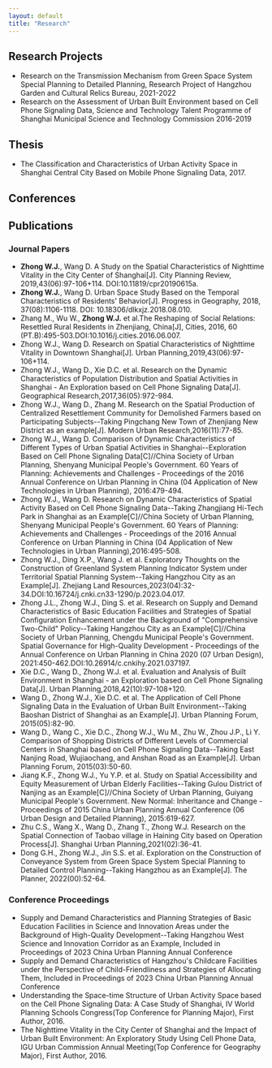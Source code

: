 ```yaml
---
layout: default
title: "Research"
---
```



## Research Projects
- Research on the Transmission Mechanism from Green Space System Special Planning to Detailed Planning, Research Project of Hangzhou Garden and Cultural Relics Bureau, 2021-2022
- Research on the Assessment of Urban Built Environment based on Cell Phone Signaling Data, Science and Technology Talent Programme of Shanghai Municipal Science and Technology Commission 2016-2019

## Thesis
- The Classification and Characteristics of Urban Activity Space in Shanghai Central City Based on Mobile Phone Signaling Data, 2017.

## Conferences

## Publications

### Journal Papers 
- **Zhong W.J.**, Wang D. A Study on the Spatial Characteristics of Nighttime Vitality in the City Center of Shanghai[J]. City Planning Review, 2019,43(06):97-106+114. DOI:10.11819/cpr20190615a.
- **Zhong W.J.**, Wang D. Urban Space Study Based on the Temporal Characteristics of Residents' Behavior[J]. Progress in Geography, 2018, 37(08):1106-1118. DOI: 10.18306/dlkxjz.2018.08.010.
- Zhang M., Wu W., **Zhong W.J.** et al.The Reshaping of Social Relations: Resettled Rural Residents in Zhenjiang, China[J], Cities, 2016, 60 (PT.B):495-503.DOI:10.1016/j.cities.2016.06.007.
- Zhong W.J., Wang D. Research on Spatial Characteristics of Nighttime Vitality in Downtown Shanghai[J]. Urban Planning,2019,43(06):97-106+114.
- Zhong W.J., Wang D., Xie D.C. et al. Research on the Dynamic Characteristics of Population Distribution and Spatial Activities in Shanghai - An Exploration based on Cell Phone Signaling Data[J]. Geographical Research,2017,36(05):972-984.
- Zhong W.J., Wang D., Zhang M. Research on the Spatial Production of Centralized Resettlement Community for Demolished Farmers based on Participating Subjects--Taking Pingchang New Town of Zhenjiang New District as an example[J]. Modern Urban Research,2016(11):77-85.
- Zhong W.J., Wang D. Comparison of Dynamic Characteristics of Different Types of Urban Spatial Activities in Shanghai--Exploration Based on Cell Phone Signaling Data[C]//China Society of Urban Planning, Shenyang Municipal People's Government. 60 Years of Planning: Achievements and Challenges - Proceedings of the 2016 Annual Conference on Urban Planning in China (04 Application of New Technologies in Urban Planning), 2016:479-494.
- Zhong W.J., Wang D. Research on Dynamic Characteristics of Spatial Activity Based on Cell Phone Signaling Data--Taking Zhangjiang Hi-Tech Park in Shanghai as an Example[C]//China Society of Urban Planning, Shenyang Municipal People's Government. 60 Years of Planning: Achievements and Challenges - Proceedings of the 2016 Annual Conference on Urban Planning in China (04 Application of New Technologies in Urban Planning),2016:495-508.
- Zhong W.J., Ding X.P., Wang J. et al. Exploratory Thoughts on the Construction of Greenland System Planning Indicator System under Territorial Spatial Planning System--Taking Hangzhou City as an Example[J]. Zhejiang Land Resources,2023(04):32-34.DOI:10.16724/j.cnki.cn33-1290/p.2023.04.017.
- Zhong J.L., Zhong W.J., Ding S. et al. Research on Supply and Demand Characteristics of Basic Education Facilities and Strategies of Spatial Configuration Enhancement under the Background of "Comprehensive Two-Child" Policy--Taking Hangzhou City as an Example[C]//China Society of Urban Planning, Chengdu Municipal People's Government. Spatial Governance for High-Quality Development - Proceedings of the Annual Conference on Urban Planning in China 2020 (07 Urban Design), 2021:450-462.DOI:10.26914/c.cnkihy.2021.037197.
- Xie D.C., Wang D., Zhong W.J. et al. Evaluation and Analysis of Built Environment in Shanghai - an Exploration based on Cell Phone Signaling Data[J]. Urban Planning,2018,42(10):97-108+120.
- Wang D., Zhong W.J., Xie D.C. et al. The Application of Cell Phone Signaling Data in the Evaluation of Urban Built Environment--Taking Baoshan District of Shanghai as an Example[J]. Urban Planning Forum, 2015(05):82-90.
- Wang D., Wang C., Xie D.C., Zhong W.J., Wu M., Zhu W., Zhou J.P., Li Y. Comparison of Shopping Districts of Different Levels of Commercial Centers in Shanghai based on Cell Phone Signaling Data--Taking East Nanjing Road, Wujiaochang, and Anshan Road as an Example[J]. Urban Planning Forum, 2015(03):50-60.
- Jiang K.F., Zhong W.J., Yu Y.P. et al. Study on Spatial Accessibility and Equity Measurement of Urban Elderly Facilities--Taking Gulou District of Nanjing as an Example[C]//China Society of Urban Planning, Guiyang Municipal People's Government. New Normal: Inheritance and Change - Proceedings of 2015 China Urban Planning Annual Conference (06 Urban Design and Detailed Planning), 2015:619-627.
- Zhu C.S., Wang X., Wang D., Zhang T., Zhong W.J. Research on the Spatial Connection of Taobao village in Haining City based on Operation Process[J]. Shanghai Urban Planning,2021(02):36-41.
- Dong G.H., Zhong W.J., Jin S.S. et al. Exploration on the Construction of Conveyance System from Green Space System Special Planning to Detailed Control Planning--Taking Hangzhou as an Example[J]. The Planner, 2022(00):52-64.

### Conference Proceedings 
- Supply and Demand Characteristics and Planning Strategies of Basic Education Facilities in Science and Innovation Areas under the Background of High-Quality Development--Taking Hangzhou West Science and Innovation Corridor as an Example, Included in Proceedings of 2023 China Urban Planning Annual Conference
- Supply and Demand Characteristics of Hangzhou's Childcare Facilities under the Perspective of Child-Friendliness and Strategies of Allocating Them, Included in Proceedings of 2023 China Urban Planning Annual Conference
- Understanding the Space-time Structure of Urban Activity Space based on the Cell Phone Signaling Data: A Case Study of Shanghai, IV World Planning Schools Congress(Top Conference for Planning Major), First Author, 2016.
- The Nighttime Vitality in the City Center of Shanghai and the Impact of Urban Built Environment: An Exploratory Study Using Cell Phone Data, IGU Urban Commission Annual Meeting(Top Conference for Geography Major), First Author, 2016.
